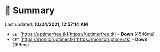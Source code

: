 # 📖 Summary
Last updated: **10/24/2021, 12:57:14 AM**

- `GET` [https://uptimerfree.tk](https://uptimerfree.tk) - **Down** (4546ms)
- `GET` [https://monitoruptimer.tk](https://monitoruptimer.tk) - **Down** (169ms)
